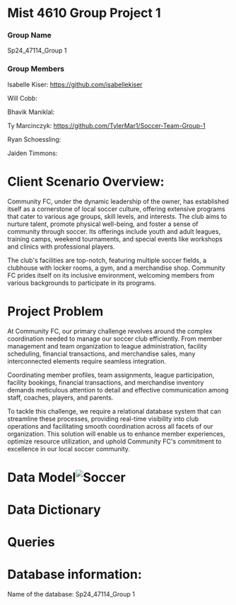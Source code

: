 # Mist 4610 Group Project 1 
### Group Name

Sp24_47114_Group 1

### Group Members
Isabelle Kiser: https://github.com/isabellekiser

Will Cobb: 

Bhavik Maniklal:

Ty Marcinczyk: https://github.com/TylerMar1/Soccer-Team-Group-1

Ryan Schoessling:

Jaiden Timmons:

# Client Scenario Overview:

Community FC, under the dynamic leadership of the owner, has established itself as a cornerstone of local soccer culture, offering extensive programs that cater to various age groups, skill levels, and interests. The club aims to nurture talent, promote physical well-being, and foster a sense of community through soccer. Its offerings include youth and adult leagues, training camps, weekend tournaments, and special events like workshops and clinics with professional players.

The club's facilities are top-notch, featuring multiple soccer fields, a clubhouse with locker rooms, a gym, and a merchandise shop. Community FC prides itself on its inclusive environment, welcoming members from various backgrounds to participate in its programs.

# Project Problem

At Community FC, our primary challenge revolves around the complex coordination needed to manage our soccer club efficiently. From member management and team organization to league administration, facility scheduling, financial transactions, and merchandise sales, many interconnected elements require seamless integration.

Coordinating member profiles, team assignments, league participation, facility bookings, financial transactions, and merchandise inventory demands meticulous attention to detail and effective communication among staff, coaches, players, and parents.

To tackle this challenge, we require a relational database system that can streamline these processes, providing real-time visibility into club operations and facilitating smooth coordination across all facets of our organization. This solution will enable us to enhance member experiences, optimize resource utilization, and uphold Community FC's commitment to excellence in our local soccer community.

# Data Model![Soccer](https://github.com/isabellekiser/Soccer-Team/assets/149964200/9ffd2d4e-7b1b-49a0-94a1-61f1a2c2b7b6)

# Data Dictionary

# Queries

# Database information:

Name of the database: Sp24_47114_Group 1
